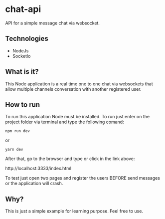 # chat-api
API for a simple message chat via websocket.

## Technologies
- NodeJs
- SocketIo
  
## What is it?

This Node application is a real time one to one chat via websockets that allow multiple channels conversation
with another registered user. 

## How to run

To run this application Node must be installed. To run just enter on the project folder via terminal and type the following comand:

```
npm run dev
```

or

```
yarn dev
```

After that, go to the browser and type or click in the link above:

http://localhost:3333/index.html

To test just open two pages and register the users BEFORE send messages or the application will crash.


## Why?

This is just a simple example for learning purpose. Feel free to use. 